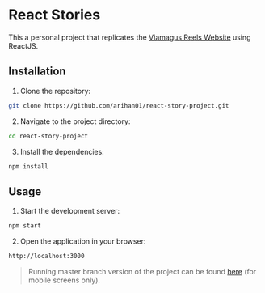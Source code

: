 # React Stories

This a personal project that replicates the [Viamagus Reels Website](https://reels.viamagus.com/financial-application.html) using ReactJS.

## Installation

1. Clone the repository:

  ```bash
  git clone https://github.com/arihan01/react-story-project.git
  ```

2. Navigate to the project directory:

  ```bash
  cd react-story-project
  ```

3. Install the dependencies:

  ```bash
  npm install
  ```

## Usage

1. Start the development server:

  ```bash
  npm start
  ```

2. Open the application in your browser:

  ```bash
  http://localhost:3000
  ```

> Running master branch version of the project can be found [here](https://react-story-project-13ef9.web.app/) (for mobile screens only).
